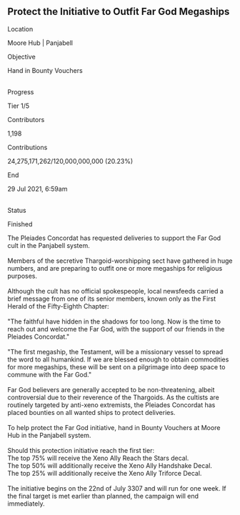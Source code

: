 ## Protect the Initiative to Outfit Far God Megaships

Location

Moore Hub \| Panjabell

Objective

Hand in Bounty Vouchers​

\
Progress

Tier 1/5

Contributors

1,198

Contributions

24,275,171,262/120,000,000,000 (20.23%)

End

29 Jul 2021, 6:59am

\
Status

Finished

The Pleiades Concordat has requested deliveries to support the Far God
cult in the Panjabell system.\
\
Members of the secretive Thargoid-worshipping sect have gathered in huge
numbers, and are preparing to outfit one or more megaships for religious
purposes.\
\
Although the cult has no official spokespeople, local newsfeeds carried
a brief message from one of its senior members, known only as the First
Herald of the Fifty-Eighth Chapter:\
\
\"The faithful have hidden in the shadows for too long. Now is the time
to reach out and welcome the Far God, with the support of our friends in
the Pleiades Concordat.\"\
\
\"The first megaship, the Testament, will be a missionary vessel to
spread the word to all humankind. If we are blessed enough to obtain
commodities for more megaships, these will be sent on a pilgrimage into
deep space to commune with the Far God.\"\
\
Far God believers are generally accepted to be non-threatening, albeit
controversial due to their reverence of the Thargoids. As the cultists
are routinely targeted by anti-xeno extremists, the Pleiades Concordat
has placed bounties on all wanted ships to protect deliveries.\
\
To help protect the Far God initiative, hand in Bounty Vouchers at Moore
Hub in the Panjabell system.\
\
Should this protection initiative reach the first tier:\
The top 75% will receive the Xeno Ally Reach the Stars decal.\
The top 50% will additionally receive the Xeno Ally Handshake Decal.\
The top 25% will additionally receive the Xeno Ally Triforce Decal.\
\
The initiative begins on the 22nd of July 3307 and will run for one
week. If the final target is met earlier than planned, the campaign will
end immediately.
